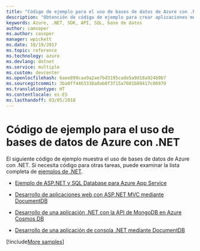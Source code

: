 ```yaml
---
title: "Código de ejemplo para el uso de bases de datos de Azure con .NET"
description: "Obtención de código de ejemplo para crear aplicaciones mediante bases de datos de Azure con .NET"
keywords: Azure, .NET, SDK, API, SQL, base de datos
author: camsoper
ms.author: casoper
manager: wpickett
ms.date: 10/19/2017
ms.topic: reference
ms.technology: azure
ms.devlang: dotnet
ms.service: multiple
ms.custom: devcenter
ms.openlocfilehash: 6aee899caa9a2ae7bd3195cade5a9d18a924b9b7
ms.sourcegitcommit: 3ba0ff4463338a0ab0f3f15a7601b89417c06970
ms.translationtype: HT
ms.contentlocale: es-ES
ms.lasthandoff: 03/05/2018
---
```

# <a name="sample-code-for-using-azure-databases-with-net"></a>Código de ejemplo para el uso de bases de datos de Azure con .NET

El siguiente código de ejemplo muestra el uso de bases de datos de Azure con .NET. Si necesita código para otras tareas, puede examinar la lista completa de [ejemplos de .NET](https://azure.microsoft.com/resources/samples/?term=dotnet).

- [Ejemplo de ASP.NET y SQL Database para Azure App Service](https://azure.microsoft.com/resources/samples/dotnet-sqldb-tutorial/)

- [Desarrollo de aplicaciones web con ASP.NET MVC mediante DocumentDB](https://azure.microsoft.com/resources/samples/documentdb-dotnet-todo-app/)

- [Desarrollo de una aplicación .NET con la API de MongoDB en Azure Cosmos DB](https://azure.microsoft.com/resources/samples/azure-cosmos-db-mongodb-dotnet-getting-started/)

- [Desarrollo de una aplicación de consola .NET mediante DocumentDB](https://azure.microsoft.com/resources/samples/documentdb-dotnet-getting-started/)

[!include[More samples](includes/more-samples.md)]

